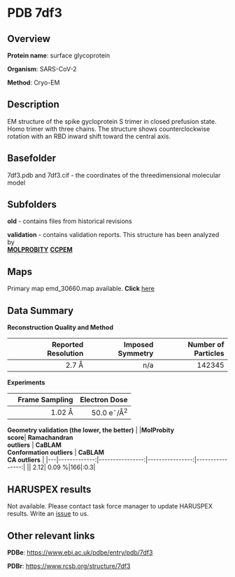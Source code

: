 # PDB 7df3

## Overview

**Protein name**: surface glycoprotein

**Organism**: SARS-CoV-2

**Method**: Cryo-EM

## Description

EM structure of the spike gycloprotein S trimer in closed prefusion state. Homo trimer with three chains. The structure shows counterclockwise rotation with an RBD inward shift toward the central axis.

## Basefolder

7df3.pdb and 7df3.cif - the coordinates of the threedimensional molecular model

## Subfolders



**old** - contains files from historical revisions

**validation** - contains validation reports. This structure has been analyzed by <br>  [**MOLPROBITY**](https://github.com/thorn-lab/coronavirus_structural_task_force/tree/master/pdb/surface_glycoprotein/SARS-CoV-2/7df3/validation/molprobity)   [**CCPEM**](https://github.com/thorn-lab/coronavirus_structural_task_force/tree/master/pdb/surface_glycoprotein/SARS-CoV-2/7df3/validation/ccpem-validation) 



## Maps

Primary map emd_30660.map available. **Click** [here](http://ftp.wwpdb.org/pub/emdb/structures/EMD-30660/map/) 

## Data Summary
**Reconstruction Quality and Method**

|   | Reported Resolution | Imposed Symmetry | Number of Particles |
|---|-------------:|----------------:|--------------:|
|   |2.7 Å|n/a|142345|

**Experiments**

|   | Frame Sampling | Electron Dose |
|---|-------------:|----------------:|
|   |1.02 Å|50.0 e<sup>-</sup>/Å<sup>2</sup>|

**Geometry validation (the lower, the better)**
|   |**MolProbity<br>score**| **Ramachandran<br>outliers** | **CaBLAM<br>Conformation outliers** | **CaBLAM<br>CA outliers** |
|---|-------------:|----------------:|----------------:|----------------:|
||  2.12|  0.09 %|166|:0.3|

## HARUSPEX results

Not available. Please contact task force manager to update HARUSPEX results. Write an [issue](https://github.com/thorn-lab/coronavirus_structural_task_force/issues) to us.

## Other relevant links 
**PDBe**:  https://www.ebi.ac.uk/pdbe/entry/pdb/7df3
 
**PDBr**: https://www.rcsb.org/structure/7df3 
